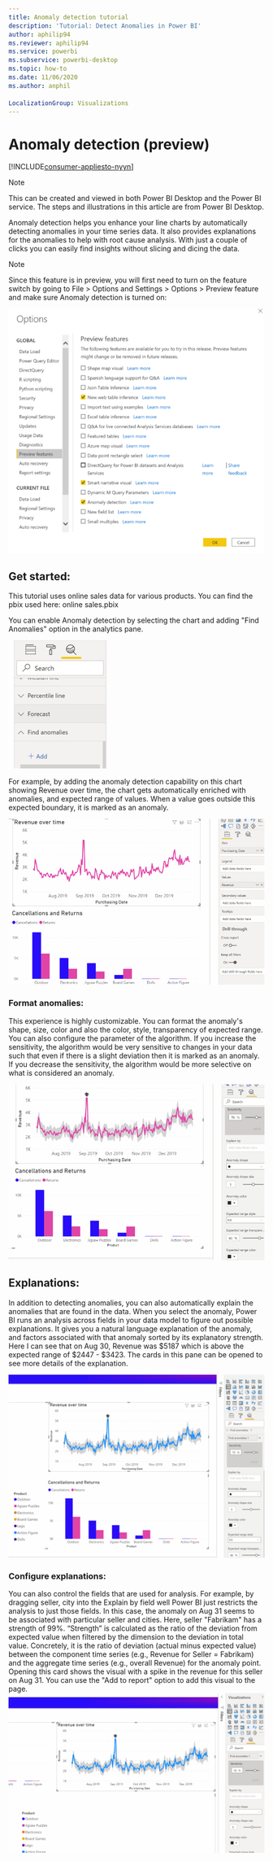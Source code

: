```yaml
---
title: Anomaly detection tutorial
description: 'Tutorial: Detect Anomalies in Power BI'
author: aphilip94
ms.reviewer: aphilip94
ms.service: powerbi
ms.subservice: powerbi-desktop
ms.topic: how-to
ms.date: 11/06/2020
ms.author: anphil

LocalizationGroup: Visualizations
---
```

# Anomaly detection (preview)

[!INCLUDE[consumer-appliesto-nyyn](../includes/consumer-appliesto-nyyn.md)]    

 > [!NOTE]
   > This can be created and viewed in both Power BI Desktop and the Power BI service. The steps and illustrations in this article are from Power BI Desktop.
   > 
   > 

Anomaly detection helps you enhance your line charts by automatically detecting anomalies in your time series data. It also provides explanations for the anomalies to help with root cause analysis.  With just a couple of clicks you can easily find insights without slicing and dicing the data.


 > [!NOTE]
   > Since this feature is in preview, you will first need to turn on the feature switch by going to File > Options and Settings > Options > Preview feature and make sure Anomaly detection is turned on:
   > 
   > 

![Screenshot showing how to enable Anomaly detection preview feature switch](media/power-bi-visualization-anomaly-detection//preview-feature-switch.png)
 
## Get started:
This tutorial uses online sales data for various products. You can find the pbix used  here: online sales.pbix

You can enable Anomaly detection by selecting the chart and adding "Find Anomalies" option in the analytics pane. 

 ![Screenshot showing entry point for anomaly detection](media/power-bi-visualization-anomaly-detection/entry-point.png)

 For example, by adding the anomaly detection capability on this chart showing Revenue over time, the chart gets automatically enriched with anomalies, and expected range of values. When a value goes outside this expected boundary, it is marked as an anomaly.

 ![Screenshot showing how to add anomalies](media/power-bi-visualization-anomaly-detection/add-anomalies.gif)
 
### Format anomalies:

This experience  is highly customizable. You can format the anomaly's shape, size, color and also the color, style, transparency of expected range. You can also configure the parameter of the algorithm.  If you increase the sensitivity, the algorithm would be very sensitive to changes in your data such that even if  there is a slight deviation then it is marked as an anomaly. If you decrease the sensitivity, the algorithm would be more selective on what is considered an anomaly.

 ![Screenshot showing how to format anomalies](media/power-bi-visualization-anomaly-detection/format-anomalies.gif)
 
 ## Explanations:
In addition to detecting anomalies, you can also automatically explain the anomalies that are found in the data. When you select the anomaly, Power BI runs an analysis across fields in your data model to figure out possible explanations. It gives you a natural language explanation of the anomaly, and factors associated with that anomaly sorted by its explanatory strength. Here I can see that on Aug 30, Revenue was $5187 which is above the expected range of $2447 - $3423. The cards in this pane can be opened to see more details of the explanation.

![Screenshot showing how to to view explanations](media/power-bi-visualization-anomaly-detection/view-explanations.gif)
 
 ### Configure explanations:
You can also control the fields that are used for analysis. For example, by dragging seller, city into the Explain by field well Power BI just restricts the analysis to just those fields. In this case,  the anomaly on Aug 31 seems to be associated with particular seller and cities. Here, seller "Fabrikam" has a strength of 99%.  “Strength” is calculated as the ratio of the deviation from expected value when filtered by the dimension to the deviation in total value.  Concretely, it is the ratio of deviation (actual minus expected value) between the component time series (e.g., Revenue for Seller = Fabrikam) and the aggregate time series (e.g., overall Revenue) for the anomaly point. Opening this card shows the visual with a spike in the revenue for this seller on Aug 31. You can use the "Add to report" option to add this visual to the page.
![Screenshot showing how to configure explanations](media/power-bi-visualization-anomaly-detection/configure-explanations.gif)


